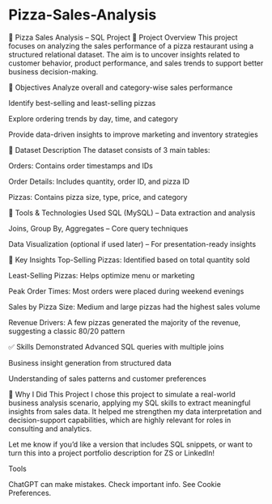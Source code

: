 # Pizza-Sales-Analysis
🍕 Pizza Sales Analysis – SQL Project
📌 Project Overview
This project focuses on analyzing the sales performance of a pizza restaurant using a structured relational dataset. The aim is to uncover insights related to customer behavior, product performance, and sales trends to support better business decision-making.

🎯 Objectives
Analyze overall and category-wise sales performance

Identify best-selling and least-selling pizzas

Explore ordering trends by day, time, and category

Provide data-driven insights to improve marketing and inventory strategies

🧩 Dataset Description
The dataset consists of 3 main tables:

Orders: Contains order timestamps and IDs

Order Details: Includes quantity, order ID, and pizza ID

Pizzas: Contains pizza size, type, price, and category

🔧 Tools & Technologies Used
SQL (MySQL) – Data extraction and analysis

Joins, Group By, Aggregates – Core query techniques

Data Visualization (optional if used later) – For presentation-ready insights

🧠 Key Insights
Top-Selling Pizzas: Identified based on total quantity sold

Least-Selling Pizzas: Helps optimize menu or marketing

Peak Order Times: Most orders were placed during weekend evenings

Sales by Pizza Size: Medium and large pizzas had the highest sales volume

Revenue Drivers: A few pizzas generated the majority of the revenue, suggesting a classic 80/20 pattern

✅ Skills Demonstrated
Advanced SQL queries with multiple joins

Business insight generation from structured data

Understanding of sales patterns and customer preferences

📌 Why I Did This Project
I chose this project to simulate a real-world business analysis scenario, applying my SQL skills to extract meaningful insights from sales data. It helped me strengthen my data interpretation and decision-support capabilities, which are highly relevant for roles in consulting and analytics.

Let me know if you’d like a version that includes SQL snippets, or want to turn this into a project portfolio description for ZS or LinkedIn!











Tools



ChatGPT can make mistakes. Check important info. See Cookie Preferences.
